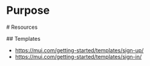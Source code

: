 # Purpose



# Resources

## Templates

- https://mui.com/getting-started/templates/sign-up/
- https://mui.com/getting-started/templates/sign-in/
